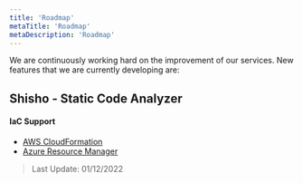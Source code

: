 ```yaml
---
title: 'Roadmap'
metaTitle: 'Roadmap'
metaDescription: 'Roadmap'
---
```


We are continuously working hard on the improvement of our services. New features that we are currently developing are:

## Shisho - Static Code Analyzer

#### IaC Support
- [AWS CloudFormation](https://aws.amazon.com/cloudformation/)
- [Azure Resource Manager](https://azure.microsoft.com/en-us/features/resource-manager/)

> Last Update: 01/12/2022